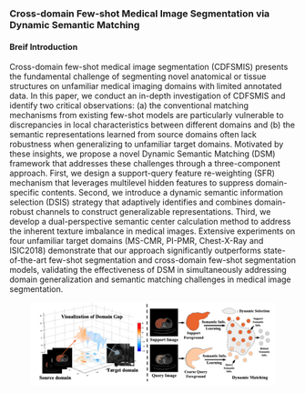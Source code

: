 ### Cross-domain Few-shot Medical Image Segmentation via Dynamic Semantic Matching


#### Breif Introduction
Cross-domain few-shot medical image segmentation (CDFSMIS) presents the fundamental challenge of segmenting novel anatomical or tissue structures on unfamiliar medical imaging domains with limited annotated data. In this paper, we conduct an in-depth investigation of CDFSMIS and identify two critical observations: (a) the conventional matching mechanisms from existing few-shot models are particularly vulnerable to discrepancies in local characteristics between different domains and (b) the semantic representations learned from source domains often lack robustness when generalizing to unfamiliar target domains. Motivated by these insights, we propose a novel Dynamic Semantic Matching (DSM) framework that addresses these challenges through a three-component approach. First, we design a support-query feature re-weighting (SFR) mechanism that leverages multilevel hidden features to suppress domain-specific contents. Second, we introduce a dynamic semantic information selection (DSIS) strategy that adaptively identifies and combines domain-robust channels to construct generalizable representations. Third, we develop a dual-perspective semantic center calculation method to address the inherent texture imbalance in medical images. Extensive experiments on four unfamiliar target domains (MS-CMR, PI-PMR, Chest-X-Ray and ISIC2018) demonstrate that our approach significantly outperforms state-of-the-art few-shot segmentation and cross-domain few-shot segmentation models, validating the effectiveness of DSM in simultaneously addressing domain generalization and semantic matching challenges in medical image segmentation.


<p align="center"><img width="85%" src="./dsm_1.png" />
